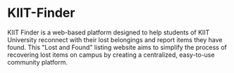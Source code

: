 # KIIT-Finder
KIIT Finder is a web-based platform designed to help students of KIIT University reconnect with their lost belongings and report items they have found. This "Lost and Found" listing website aims to simplify the process of recovering lost items on campus by creating a centralized, easy-to-use community platform.
